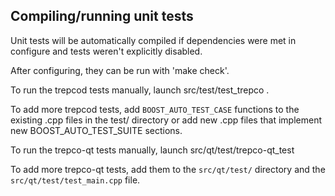 Compiling/running unit tests
------------------------------------

Unit tests will be automatically compiled if dependencies were met in configure
and tests weren't explicitly disabled.

After configuring, they can be run with 'make check'.

To run the trepcod tests manually, launch src/test/test_trepco .

To add more trepcod tests, add `BOOST_AUTO_TEST_CASE` functions to the existing
.cpp files in the test/ directory or add new .cpp files that
implement new BOOST_AUTO_TEST_SUITE sections.

To run the trepco-qt tests manually, launch src/qt/test/trepco-qt_test

To add more trepco-qt tests, add them to the `src/qt/test/` directory and
the `src/qt/test/test_main.cpp` file.
